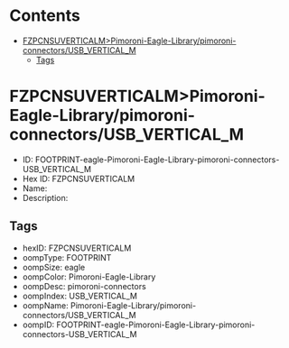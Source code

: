 



Contents
========

* [FZPCNSUVERTICALM>Pimoroni-Eagle-Library/pimoroni-connectors/USB_VERTICAL_M](#fzpcnsuverticalmpimoroni-eagle-librarypimoroni-connectorsusb_vertical_m)
	* [Tags](#tags)

# FZPCNSUVERTICALM>Pimoroni-Eagle-Library/pimoroni-connectors/USB_VERTICAL_M

- ID: FOOTPRINT-eagle-Pimoroni-Eagle-Library-pimoroni-connectors-USB_VERTICAL_M
- Hex ID: FZPCNSUVERTICALM
- Name: 
- Description: 

## Tags

- hexID: FZPCNSUVERTICALM
- oompType: FOOTPRINT
- oompSize: eagle
- oompColor: Pimoroni-Eagle-Library
- oompDesc: pimoroni-connectors
- oompIndex: USB_VERTICAL_M
- oompName: Pimoroni-Eagle-Library/pimoroni-connectors/USB_VERTICAL_M
- oompID: FOOTPRINT-eagle-Pimoroni-Eagle-Library-pimoroni-connectors-USB_VERTICAL_M

